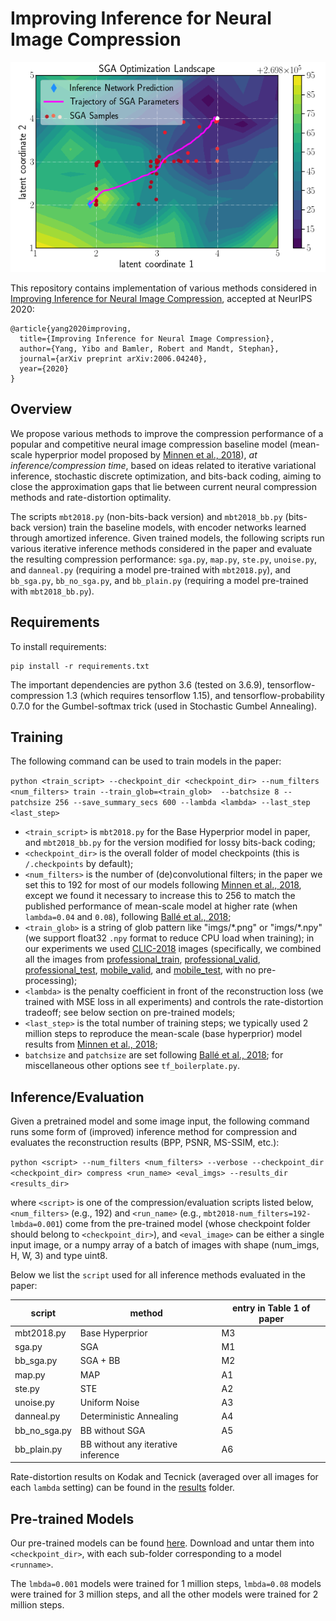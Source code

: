 # Improving Inference for Neural Image Compression

![Example SGA optimization landscape](results/sga_landscape.png)

This repository contains implementation of various methods considered in [Improving Inference for Neural Image Compression](https://arxiv.org/abs/2006.04240),
accepted at NeurIPS 2020:
```
@article{yang2020improving,
  title={Improving Inference for Neural Image Compression},
  author={Yang, Yibo and Bamler, Robert and Mandt, Stephan},
  journal={arXiv preprint arXiv:2006.04240},
  year={2020}
}
```

## Overview
We propose various methods to improve the compression performance of a popular and competitive neural image compression baseline model
(mean-scale hyperprior model proposed by [Minnen et al., 2018](https://arxiv.org/abs/1809.02736)), *at inference/compression time*,
based on ideas related to iterative variational inference, stochastic discrete optimization, and bits-back coding,
aiming to close the approximation gaps that lie between current neural compression methods and rate-distortion optimality.

The scripts `mbt2018.py` (non-bits-back version) and `mbt2018_bb.py` (bits-back version) train the baseline models, with encoder networks
learned through amortized inference. Given trained models, the following scripts run various iterative inference methods considered in the paper
and evaluate the resulting compression performance: `sga.py`, `map.py`, `ste.py`, `unoise.py`, and `danneal.py`
 (requiring a model pre-trained with `mbt2018.py`), and `bb_sga.py`, `bb_no_sga.py`, and `bb_plain.py` (requiring a model pre-trained with `mbt2018_bb.py`).



## Requirements

To install requirements:

```setup
pip install -r requirements.txt
```
The important dependencies are python 3.6 (tested on 3.6.9), tensorflow-compression 1.3 (which requires tensorflow 1.15), and
tensorflow-probability 0.7.0 for the Gumbel-softmax trick (used in Stochastic Gumbel Annealing).


## Training
The following command can be used to train models in the paper:

`python <train_script> --checkpoint_dir <checkpoint_dir> --num_filters <num_filters> train --train_glob=<train_glob>  --batchsize 8 --patchsize 256 --save_summary_secs 600 --lambda <lambda> --last_step <last_step>`


* `<train_script>` is `mbt2018.py` for the Base Hyperprior model in paper, and `mbt2018_bb.py` for the version modified
for lossy bits-back coding;
* `<checkpoint_dir>` is the overall folder of model checkpoints (this is `/.checkpoints` by default);
* `<num_filters>` is the number of (de)convolutional filters; in the paper we set this to 192 for most of our models following [Minnen et al., 2018](https://arxiv.org/abs/1809.02736),
 except we found it necessary to increase this to 256 to match the published performance of mean-scale model at higher rate
 (when `lambda=0.04` and `0.08`), following [Ballé et al., 2018](https://arxiv.org/abs/1802.01436);
* `<train_glob>` is a string of glob pattern like "imgs/\*.png" or "imgs/\*.npy" (we support float32 `.npy` format to reduce CPU load when training);
in our experiments we used [CLIC-2018](https://www.compression.cc/2018/challenge/) images (specifically, we combined all the images from [professional_train](https://data.vision.ee.ethz.ch/cvl/clic/professional_train.zip),
[professional_valid](https://data.vision.ee.ethz.ch/cvl/clic/professional_valid.zip), [professional_test](https://data.vision.ee.ethz.ch/cvl/clic/test/professional_test.zip), [mobile_valid](https://data.vision.ee.ethz.ch/cvl/clic/mobile_valid.zip),
and [mobile_test](https://data.vision.ee.ethz.ch/cvl/clic/test/mobile_test.zip), with no pre-processing);
* `<lambda>` is the penalty coefficient in front of the reconstruction loss (we trained with MSE loss in all experiments) and controls the rate-distortion tradeoff;
see below section on pre-trained models;
* `<last_step>` is the total number of training steps; we typically used 2 million steps
 to reproduce the mean-scale (base hyperprior) model results from [Minnen et al., 2018](https://arxiv.org/abs/1809.02736);
* `batchsize` and `patchsize` are set following [Ballé et al., 2018](https://arxiv.org/abs/1802.01436);
 for miscellaneous other options see `tf_boilerplate.py`.


## Inference/Evaluation
Given a pretrained model and some image input, the following command runs some form of (improved) inference method for compression and evaluates the reconstruction results (BPP, PSNR, MS-SSIM, etc.):

`python <script> --num_filters <num_filters> --verbose --checkpoint_dir <checkpoint_dir> compress <run_name> <eval_imgs> --results_dir <results_dir>`

where `<script>` is one of the compression/evaluation scripts listed below, `<num_filters>` (e.g., 192) and `<run_name>` (e.g., `mbt2018-num_filters=192-lmbda=0.001`)
 come from the pre-trained model
 (whose checkpoint folder should belong to `<checkpoint_dir>`), and `<eval_image>` can be either a single input image,
 or a numpy array of a batch of images with shape (num_imgs, H, W, 3) and type uint8.

Below we list the `script` used for all inference methods evaluated in the paper:

| script               | method                         | entry in Table 1 of paper
| -------------------- | ------------------------------ | -------------------------
| mbt2018.py           | Base Hyperprior                | M3
| sga.py     | SGA                            | M1
| bb_sga.py  | SGA + BB                       | M2
| map.py| MAP                            | A1
| ste.py     | STE                            | A2
| unoise.py         | Uniform Noise                  | A3
| danneal.py  | Deterministic Annealing        | A4
| bb_no_sga.py       | BB without SGA                 | A5
| bb_plain.py           | BB without any iterative inference | A6

Rate-distortion results on Kodak and Tecnick (averaged over all images for each `lambda` setting) can be found in the
[results](https://github.com/mandt-lab/improving-inference-for-neural-image-compression/tree/main/results) folder.

## Pre-trained Models

Our pre-trained models can be found [here](https://drive.google.com/drive/folders/1XXdRz4fMmsRviDy6i0Jdh7raYU7N7sZB).
Download and untar them into `<checkpoint_dir>`, with each sub-folder corresponding to a model `<runname>`.

The `lmbda=0.001` models were trained for 1 million steps, `lmbda=0.08` models were trained for 3 million steps, and
all the other models were trained for 2 million steps.
